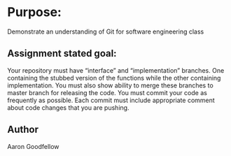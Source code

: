 # Purpose:  
Demonstrate an understanding of Git for software engineering class

## Assignment stated goal:  
Your repository must have “interface” and “implementation” branches. One containing the stubbed version of the functions while the other containing implementation. You must also show ability to merge these branches to master branch for releasing the code.
You must commit your code as frequently as possible. Each commit must include appropriate comment about code changes that you are pushing.

## Author
Aaron Goodfellow
